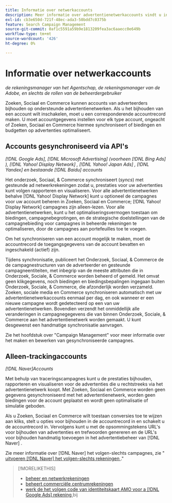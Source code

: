 ```yaml
---
title: Informatie over netwerkaccounts
description: Meer informatie over advertentienetwerkaccounts vindt u in Zoeken, Sociaal en Commerce.
exl-id: cb3e650d-721f-48ec-ada3-50bdd7c0375b
feature: Search Campaign Management
source-git-commit: 0af1c5591a59b9e1813209fea3ac6aaecc0e649b
workflow-type: tm+mt
source-wordcount: '426'
ht-degree: 0%

---
```


# Informatie over netwerkaccounts

*de rekeningsmanager van het Agentschap, de rekeningsmanager van de Adobe, en slechts de rollen van de beheerdergebruiker*

Zoeken, Sociaal en Commerce kunnen accounts van adverteerders bijhouden op ondersteunde advertentienetwerken. Als u het bijhouden van een account wilt inschakelen, moet u een corresponderende accountrecord maken. U moet accountgegevens instellen voor elk type account, ongeacht of Zoeken, Sociaal en Commerce hiermee synchroniseert of biedingen en budgetten op advertenties optimaliseert.

## Accounts gesynchroniseerd via API&#39;s

*[!DNL Google Ads], [!DNL Microsoft Advertising] (voorheen [!DNL Bing Ads] ), [!DNL Yahoo! Display Network] , [!DNL Yahoo! Japan Ads] , [!DNL Yandex] en bestaande [!DNL Baidu] accounts*

Het onderzoek, Sociaal, &amp; Commerce synchroniseert (*syncs*) met gesteunde ad netwerkrekeningen zodat u, prestaties voor uw advertenties kunt volgen rapporteren en visualiseren. Voor alle advertentienetwerken behalve [!DNL Yahoo! Display Network] kunt u optioneel de campagnes voor uw account beheren in Zoeken, Sociaal en Commerce; [!DNL Yahoo! Display Network] campagnes zijn alleen-lezen. Voor alle advertentienetwerken, kunt u het optimaliseringsvermogen toestaan om biedingen, campagnebegrotingen, en de strategische doelstellingen van de campagnebieding voor campagnes in beheerde rekeningen te optimaliseren, door de campagnes aan portefeuilles toe te voegen.

Om het synchroniseren van een account mogelijk te maken, moet de accountrecord de toegangsgegevens van de account bevatten en ingeschakeld (actief) zijn.

Tijdens synchronisatie, publiceert het Onderzoek, Sociaal, &amp; Commerce de de campagnestructuren van de adverteerder en gesteunde campagneentiteiten, met inbegrip van de meeste attributen die in Onderzoek, Sociale, &amp; Commerce worden beheerd of gemeld. Het omvat geen klikgegevens, noch biedingen en biedingsbepalingen ingegaan buiten Onderzoek, Sociale, &amp; Commerce, die afzonderlijk worden verzameld. Zoeken, sociale media en Commerce synchroniseren automatisch met uw advertentienetwerkaccounts eenmaal per dag, en ook wanneer er een nieuwe campagne wordt gedetecteerd op een van uw advertentienetwerken. Bovendien verzendt het onmiddellijk alle veranderingen in campagnegegevens die van binnen Onderzoek, Sociale, &amp; Commerce aan het advertentienetwerk worden gemaakt. U kunt desgewenst een handmatige synchronisatie aanvragen.

Zie het hoofdstuk over &quot;Campaign Management&quot; voor meer informatie over het maken en bewerken van gesynchroniseerde campagnes.

## Alleen-trackingaccounts

*[!DNL Naver]Accounts*

Met behulp van traceringscampagnes kunt u de prestaties bijhouden, rapporteren en visualiseren voor de advertenties die u rechtstreeks via het advertentienetwerk koopt. Met Zoeken, Sociaal en Commerce worden geen gegevens gesynchroniseerd met het advertentienetwerk, worden geen biedingen voor de account geplaatst en wordt geen optimalisatie of simulatie geboden.

Als u Zoeken, Sociaal en Commerce wilt toestaan conversies toe te wijzen aan kliks, stelt u opties voor bijhouden in de accountrecord in en schakelt u de accountrecord in. Vervolgens kunt u met de opsommingstekens URL&#39;s voor bijhouden van advertenties en trefwoorden genereren en de URL&#39;s voor bijhouden handmatig toevoegen in het advertentiebeheer van [!DNL Naver] .

Zie meer informatie over [!DNL Naver] het volgen-slechts campagnes, zie &quot;[ uitvoeren  [!DNL Naver]  het volgen-slechts rekeningen ](/help/search-social-commerce/campaign-management/naver-tracking-only-account-implement.md).&quot;

>[!MORELIKETHIS]
>
>* [ beheer en netwerkrekeningen ](ad-network-account-manage.md)
>* [ beheert commerciële centrumrekeningen ](merchant-account-manage.md)
>* [ werk de het volgen code van identiteitskaart AMO voor a  [!DNL Google Ads]  rekening ](update-amo-id-google.md) bij
